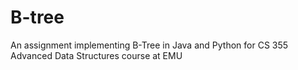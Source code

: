 # B-tree
An assignment implementing B-Tree in Java and Python for CS 355 Advanced Data Structures course at EMU
